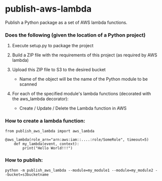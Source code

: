 # publish-aws-lambda

Publish a Python package as a set of AWS lambda functions.

### Does the following (given the location of a Python project) ###
1. Execute setup.py to package the project

2. Build a ZIP file with the requirements of this project (as required by AWS lambda)

3. Upload this ZIP file to S3 to the desired bucket
    * Name of the object will be the name of the Python module to be scanned

4. For each of the specified module's lambda functions (decorated with the aws_lambda decorator):
    * Create / Update / Delete the Lambda function in AWS



### How to create a lambda function: ###
    from publish_aws_lambda import aws_lambda
    
    @aws_lambda(role_arn="arn:aws:iam::....:role/SomeRole", timeout=5)
        def my_lambda(event, context):
            print("Hello World!!!")

### How to publish: ###
    python -m publish_aws_lambda --module=my_module1 --module=my_module2 --bucket=s3bucketname
